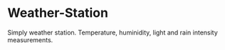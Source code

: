 # Weather-Station
Simply weather station. Temperature, huminidity, light and rain intensity measurements.
